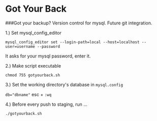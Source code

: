 
Got Your Back
=========

###Got your backup? Version control for mysql. Future git integration.

1.) Set mysql_config_editor

`mysql_config_editor set --login-path=local --host=localhost --user=username --password`

It asks for your mysql password, enter it.


2.) Make script executable

`chmod 755 gotyourback.sh`


3.) Set the working directory's database in `mysql.config`

`db="dbname"` esc + `:wq`


4.) Before every push to staging, run ...

`./gotyourback.sh`
